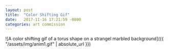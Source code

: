 ```yaml
---
layout: post
title:  "Color Shifting Gif"
date:   2017-11-16 17:21:59 -0800
categories: art commission
---
```


![A color shifting gif of a torus shape on a strangel marbled background]({{ "/assets/img/anim1.gif" | absolute_url }})
